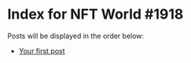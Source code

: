 # Index for NFT World #1918
Posts will be displayed in the order below:

- [Your first post](./001-first.md)

